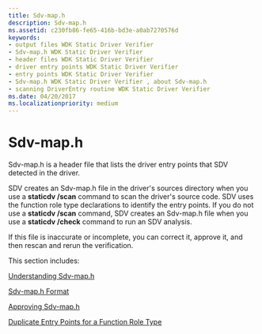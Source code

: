 ```yaml
---
title: Sdv-map.h
description: Sdv-map.h
ms.assetid: c230fb86-fe65-416b-bd3e-a0ab7270576d
keywords:
- output files WDK Static Driver Verifier
- Sdv-map.h WDK Static Driver Verifier
- header files WDK Static Driver Verifier
- driver entry points WDK Static Driver Verifier
- entry points WDK Static Driver Verifier
- Sdv-map.h WDK Static Driver Verifier , about Sdv-map.h
- scanning DriverEntry routine WDK Static Driver Verifier
ms.date: 04/20/2017
ms.localizationpriority: medium
---
```


# Sdv-map.h


Sdv-map.h is a header file that lists the driver entry points that SDV detected in the driver.

SDV creates an Sdv-map.h file in the driver's sources directory when you use a **staticdv /scan** command to scan the driver's source code. SDV uses the function role type declarations to identify the entry points. If you do not use a **staticdv /scan** command, SDV creates an Sdv-map.h file when you use a **staticdv /check** command to run an SDV analysis.

If this file is inaccurate or incomplete, you can correct it, approve it, and then rescan and rerun the verification.

This section includes:

[Understanding Sdv-map.h](understanding-the-sdv-map-h-file.md)

[Sdv-map.h Format](format-of-the-sdv-map-h-file.md)

[Approving Sdv-map.h](approving-the-sdv-map-h-file.md)

[Duplicate Entry Points for a Function Role Type](duplicate-entry-points-for-a-function-role-type.md)

 

 





